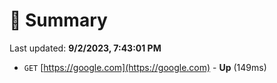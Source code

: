 # 📖 Summary
Last updated: **9/2/2023, 7:43:01 PM**

- `GET` [https://google.com](https://google.com) - **Up** (149ms)
